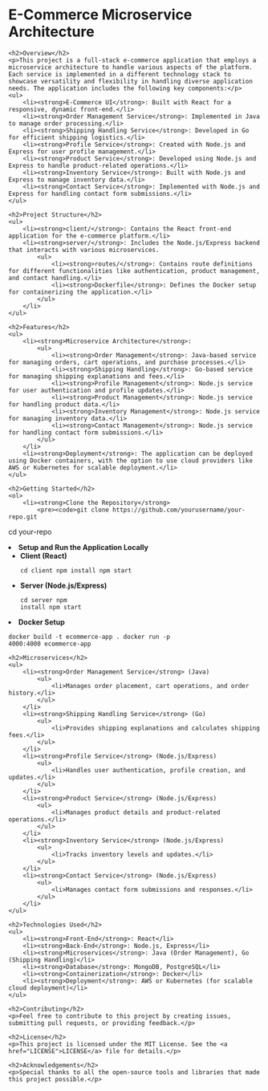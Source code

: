 <!DOCTYPE html>
<html lang="en">
<head>
    <meta charset="UTF-8">
    <meta name="viewport" content="width=device-width, initial-scale=1.0">
    <title>README</title>
</head>
<body>
    <h1>E-Commerce Microservice Architecture</h1>

    <h2>Overview</h2>
    <p>This project is a full-stack e-commerce application that employs a microservice architecture to handle various aspects of the platform. Each service is implemented in a different technology stack to showcase versatility and flexibility in handling diverse application needs. The application includes the following key components:</p>
    <ul>
        <li><strong>E-Commerce UI</strong>: Built with React for a responsive, dynamic front-end.</li>
        <li><strong>Order Management Service</strong>: Implemented in Java to manage order processing.</li>
        <li><strong>Shipping Handling Service</strong>: Developed in Go for efficient shipping logistics.</li>
        <li><strong>Profile Service</strong>: Created with Node.js and Express for user profile management.</li>
        <li><strong>Product Service</strong>: Developed using Node.js and Express to handle product-related operations.</li>
        <li><strong>Inventory Service</strong>: Built with Node.js and Express to manage inventory data.</li>
        <li><strong>Contact Service</strong>: Implemented with Node.js and Express for handling contact form submissions.</li>
    </ul>

    <h2>Project Structure</h2>
    <ul>
        <li><strong>client/</strong>: Contains the React front-end application for the e-commerce platform.</li>
        <li><strong>server/</strong>: Includes the Node.js/Express backend that interacts with various microservices.
            <ul>
                <li><strong>routes/</strong>: Contains route definitions for different functionalities like authentication, product management, and contact handling.</li>
                <li><strong>Dockerfile</strong>: Defines the Docker setup for containerizing the application.</li>
            </ul>
        </li>
    </ul>

    <h2>Features</h2>
    <ul>
        <li><strong>Microservice Architecture</strong>: 
            <ul>
                <li><strong>Order Management</strong>: Java-based service for managing orders, cart operations, and purchase processes.</li>
                <li><strong>Shipping Handling</strong>: Go-based service for managing shipping explanations and fees.</li>
                <li><strong>Profile Management</strong>: Node.js service for user authentication and profile updates.</li>
                <li><strong>Product Management</strong>: Node.js service for handling product data.</li>
                <li><strong>Inventory Management</strong>: Node.js service for managing inventory data.</li>
                <li><strong>Contact Management</strong>: Node.js service for handling contact form submissions.</li>
            </ul>
        </li>
        <li><strong>Deployment</strong>: The application can be deployed using Docker containers, with the option to use cloud providers like AWS or Kubernetes for scalable deployment.</li>
    </ul>

    <h2>Getting Started</h2>
    <ol>
        <li><strong>Clone the Repository</strong>
            <pre><code>git clone https://github.com/yourusername/your-repo.git
cd your-repo
            </code></pre>
        </li>
        <li><strong>Setup and Run the Application Locally</strong>
            <ul>
                <li><strong>Client (React)</strong>
                    <pre><code>cd client
npm install
npm start
                    </code></pre>
                </li>
                <li><strong>Server (Node.js/Express)</strong>
                    <pre><code>cd server
npm install
npm start
                    </code></pre>
                </li>
            </ul>
        </li>
        <li><strong>Docker Setup</strong>
            <pre><code>docker build -t ecommerce-app .
docker run -p 4000:4000 ecommerce-app
            </code></pre>
        </li>
    </ol>

    <h2>Microservices</h2>
    <ul>
        <li><strong>Order Management Service</strong> (Java)
            <ul>
                <li>Manages order placement, cart operations, and order history.</li>
            </ul>
        </li>
        <li><strong>Shipping Handling Service</strong> (Go)
            <ul>
                <li>Provides shipping explanations and calculates shipping fees.</li>
            </ul>
        </li>
        <li><strong>Profile Service</strong> (Node.js/Express)
            <ul>
                <li>Handles user authentication, profile creation, and updates.</li>
            </ul>
        </li>
        <li><strong>Product Service</strong> (Node.js/Express)
            <ul>
                <li>Manages product details and product-related operations.</li>
            </ul>
        </li>
        <li><strong>Inventory Service</strong> (Node.js/Express)
            <ul>
                <li>Tracks inventory levels and updates.</li>
            </ul>
        </li>
        <li><strong>Contact Service</strong> (Node.js/Express)
            <ul>
                <li>Manages contact form submissions and responses.</li>
            </ul>
        </li>
    </ul>

    <h2>Technologies Used</h2>
    <ul>
        <li><strong>Front-End</strong>: React</li>
        <li><strong>Back-End</strong>: Node.js, Express</li>
        <li><strong>Microservices</strong>: Java (Order Management), Go (Shipping Handling)</li>
        <li><strong>Database</strong>: MongoDB, PostgreSQL</li>
        <li><strong>Containerization</strong>: Docker</li>
        <li><strong>Deployment</strong>: AWS or Kubernetes (for scalable cloud deployment)</li>
    </ul>

    <h2>Contributing</h2>
    <p>Feel free to contribute to this project by creating issues, submitting pull requests, or providing feedback.</p>

    <h2>License</h2>
    <p>This project is licensed under the MIT License. See the <a href="LICENSE">LICENSE</a> file for details.</p>

    <h2>Acknowledgements</h2>
    <p>Special thanks to all the open-source tools and libraries that made this project possible.</p>
</body>
</html>
